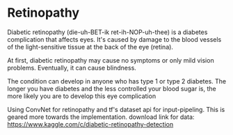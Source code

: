# Retinopathy
Diabetic retinopathy (die-uh-BET-ik ret-ih-NOP-uh-thee) is a diabetes complication that affects eyes. It's caused by damage to the blood vessels of the light-sensitive tissue at the back of the eye (retina).

At first, diabetic retinopathy may cause no symptoms or only mild vision problems. Eventually, it can cause blindness.

The condition can develop in anyone who has type 1 or type 2 diabetes. The longer you have diabetes and the less controlled your blood sugar is, the more likely you are to develop this eye complication


Using ConvNet for retinopathy and tf's dataset api for input-pipeling.
This is geared more towards the implementation. 
download link for data: https://www.kaggle.com/c/diabetic-retinopathy-detection
